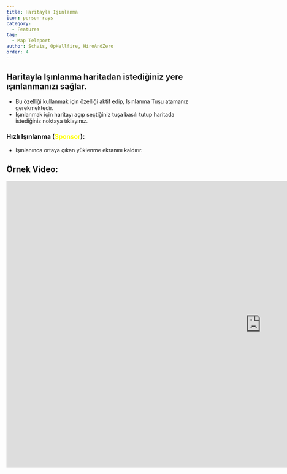 ```yaml
---
title: Haritayla Işınlanma
icon: person-rays
category:
  - Features
tag:
  - Map Teleport
author: Schvis, OpHellfire, HiroAndZero
order: 4
---
```


## Haritayla Işınlanma haritadan istediğiniz yere ışınlanmanızı sağlar.
- Bu özelliği kullanmak için özelliği aktif edip, Işınlanma Tuşu atamanız gerekmektedir.
- Işınlanmak için haritayı açıp seçtiğiniz tuşa basılı tutup haritada istediğiniz noktaya tıklayınız.
### Hızlı Işınlanma (<span style='color:yellow;'>Sponsor</span>):
- Işınlanınca ortaya çıkan yüklenme ekranını kaldırır.

## Örnek Video:

<div class="iframe-container"><iframe width="1328" height="747" src="https://www.youtube.com/embed/Xm3mTEbIE9g?list=PL5eI1Tb64p56g27qfYk7VuFTz4FK6YrKa" title="Korepi - Map TP/Fast TP" frameborder="0" allow="accelerometer; autoplay; clipboard-write; encrypted-media; gyroscope; picture-in-picture; web-share" referrerpolicy="strict-origin-when-cross-origin" allowfullscreen></iframe></div>

